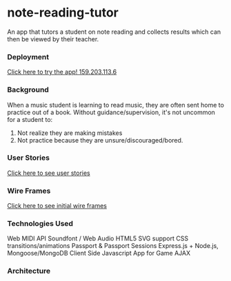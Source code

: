 # note-reading-tutor
An app that tutors a student on note reading and collects results which can then be viewed by their teacher.

### Deployment
[Click here to try the app! 159.203.113.6](159.203.113.6)

### Background
When a music student is learning to read music, they are often sent home to practice out of a book. Without guidance/supervision, it's not uncommon for a student to:

1. Not realize they are making mistakes
2. Not practice because they are unsure/discouraged/bored.

### User Stories
[Click here to see user stories](https://github.com/dctabion/note-reading-tutor/blob/master/documentation/UserStories.md)

### Wire Frames
[Click here to see initial wire frames](https://github.com/dctabion/note-reading-tutor/tree/master/documentation/wireframes)

### Technologies Used
Web MIDI API
Soundfont / Web Audio
HTML5 SVG support
CSS transitions/animations
Passport & Passport Sessions
Express.js + Node.js, Mongoose/MongoDB
Client Side Javascript App for Game
AJAX

### Architecture
